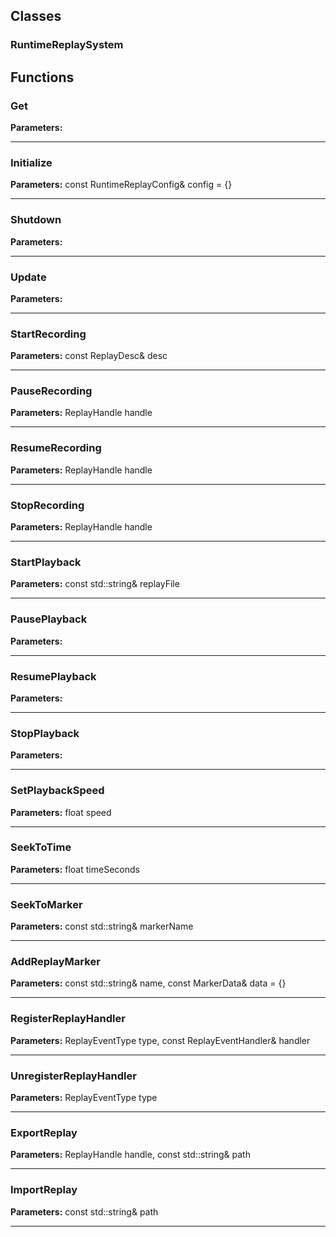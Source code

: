 
## Classes

### RuntimeReplaySystem




## Functions

### Get



**Parameters:** 

---

### Initialize



**Parameters:** const RuntimeReplayConfig& config = {}

---

### Shutdown



**Parameters:** 

---

### Update



**Parameters:** 

---

### StartRecording



**Parameters:** const ReplayDesc& desc

---

### PauseRecording



**Parameters:** ReplayHandle handle

---

### ResumeRecording



**Parameters:** ReplayHandle handle

---

### StopRecording



**Parameters:** ReplayHandle handle

---

### StartPlayback



**Parameters:** const std::string& replayFile

---

### PausePlayback



**Parameters:** 

---

### ResumePlayback



**Parameters:** 

---

### StopPlayback



**Parameters:** 

---

### SetPlaybackSpeed



**Parameters:** float speed

---

### SeekToTime



**Parameters:** float timeSeconds

---

### SeekToMarker



**Parameters:** const std::string& markerName

---

### AddReplayMarker



**Parameters:** const std::string& name, const MarkerData& data = {}

---

### RegisterReplayHandler



**Parameters:** ReplayEventType type, const ReplayEventHandler& handler

---

### UnregisterReplayHandler



**Parameters:** ReplayEventType type

---

### ExportReplay



**Parameters:** ReplayHandle handle, const std::string& path

---

### ImportReplay



**Parameters:** const std::string& path

---
